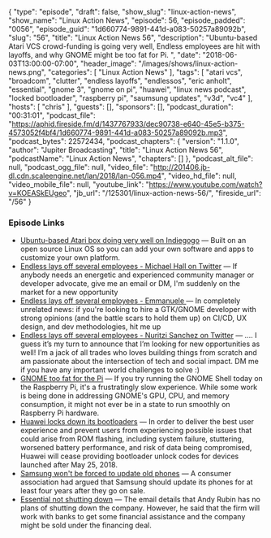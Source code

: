 {
  "type": "episode",
  "draft": false,
  "show_slug": "linux-action-news",
  "show_name": "Linux Action News",
  "episode": 56,
  "episode_padded": "0056",
  "episode_guid": "1d660774-9891-441d-a083-50257a89092b",
  "slug": "56",
  "title": "Linux Action News 56",
  "description": "Ubuntu-based Atari VCS crowd-funding is going very well, Endless employees are hit with layoffs, and why GNOME might be too fat for Pi. ",
  "date": "2018-06-03T13:00:00-07:00",
  "header_image": "/images/shows/linux-action-news.png",
  "categories": [
    "Linux Action News"
  ],
  "tags": [
    "atari vcs",
    "broadcom",
    "clutter",
    "endless layoffs",
    "endlessos",
    "eric anholt",
    "essential",
    "gnome 3",
    "gnome on pi",
    "huawei",
    "linux news podcast",
    "locked bootloader",
    "raspberry pi",
    "saumsung updates",
    "v3d",
    "vc4"
  ],
  "hosts": [
    "chris"
  ],
  "guests": [],
  "sponsors": [],
  "podcast_duration": "00:31:01",
  "podcast_file": "https://aphid.fireside.fm/d/1437767933/dec90738-e640-45e5-b375-4573052f4bf4/1d660774-9891-441d-a083-50257a89092b.mp3",
  "podcast_bytes": 22572434,
  "podcast_chapters": {
    "version": "1.1.0",
    "author": "Jupiter Broadcasting",
    "title": "Linux Action News 56",
    "podcastName": "Linux Action News",
    "chapters": []
  },
  "podcast_alt_file": null,
  "podcast_ogg_file": null,
  "video_file": "http://201406.jb-dl.cdn.scaleengine.net/lan/2018/lan-056.mp4",
  "video_hd_file": null,
  "video_mobile_file": null,
  "youtube_link": "https://www.youtube.com/watch?v=KOEASkEUgeo",
  "jb_url": "/125301/linux-action-news-56/",
  "fireside_url": "/56"
}


### Episode Links

  * [Ubuntu-based Atari box doing very well on Indiegogo](https://www.indiegogo.com/projects/atari-vcs-game-stream-connect-like-never-before-computers-pc#/ "Ubuntu-based Atari box doing very well on Indiegogo") — Built on an open source Linux OS so you can add your own software and apps to customize your own platform.
  * [Endless lays off several employees - Michael Hall on Twitter](https://twitter.com/mhall119/status/1002199848823721984 "Endless lays off several employees - Michael Hall on Twitter") — If anybody needs an energetic and experienced community manager or developer advocate, give me an email or DM, I'm suddenly on the market for a new opportunity
  * [Endless lays off several employees - Emmanuele ](https://twitter.com/ebassi/status/1002468989803663360 "Endless lays off several employees - Emmanuele ") — In completely unrelated news: if you're looking to hire a GTK/GNOME developer with strong opinions (and the battle scars to hold them up) on CI/CD, UX design, and dev methodologies, hit me up
  * [Endless lays off several employees - Nuritzi Sanchez on Twitter](https://twitter.com/1nuritzi/status/1002568768256503808 "Endless lays off several employees - Nuritzi Sanchez on Twitter") — .... I guess it’s my turn to announce that I’m looking for new opportunities as well! I’m a jack of all trades who loves building things from scratch and am passionate about the intersection of tech and social impact. DM me if you have any important world challenges to solve :)
  * [GNOME too fat for the Pi](https://www.phoronix.com/scan.php?page=news_item&px=GNOME-3-Hungry-For-Pi "GNOME too fat for the Pi") — If you try running the GNOME Shell today on the Raspberry Pi, it's a frustratingly slow experience. While some work is being done in addressing GNOME's GPU, CPU, and memory consumption, it might not ever be in a state to run smoothly on Raspberry Pi hardware. 
  * [Huawei locks down its bootloaders](https://www.androidauthority.com/huawei-bootloader-unlocking-869169/ "Huawei locks down its bootloaders") — In order to deliver the best user experience and prevent users from experiencing possible issues that could arise from ROM flashing, including system failure, stuttering, worsened battery performance, and risk of data being compromised, Huawei will cease providing bootloader unlock codes for devices launched after May 25, 2018.
  * [Samsung won't be forced to update old phones](https://www.bbc.com/news/technology-44316364 "Samsung won't be forced to update old phones") — A consumer association had argued that Samsung should update its phones for at least four years after they go on sale.
  * [Essential not shutting down](https://wccftech.com/andy-rubin-email-essential-not-shutting-down/ "Essential not shutting down") — The email details that Andy Rubin has no plans of shutting down the company. However, he said that the firm will work with banks to get some financial assistance and the company might be sold under the financing deal.


